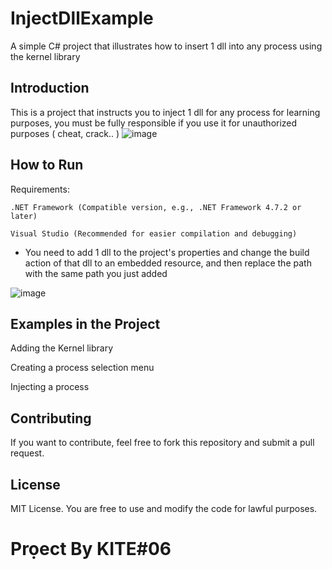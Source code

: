 # InjectDllExample
A simple C# project that illustrates how to insert 1 dll into any process using the kernel library

## Introduction
This is a project that instructs you to inject 1 dll for any process for learning purposes, you must be fully responsible if you use it for unauthorized purposes ( cheat, crack.. )
![image](https://github.com/user-attachments/assets/4db4347b-8060-48ca-95ff-50eb533833f5)



## How to Run
Requirements:

`.NET Framework (Compatible version, e.g., .NET Framework 4.7.2 or later)`

`Visual Studio (Recommended for easier compilation and debugging)`

- You need to add 1 dll to the project's properties and change the build action of that dll to an embedded resource, and then replace the path with the same path you just added

![image](https://github.com/user-attachments/assets/7172a130-5de0-4682-9415-cfc6aa1bd6b6)


## Examples in the Project
Adding the Kernel library

Creating a process selection menu

Injecting a process

## Contributing
If you want to contribute, feel free to fork this repository and submit a pull request.

## License
MIT License. You are free to use and modify the code for lawful purposes.

# Prọect By KITE#06 
